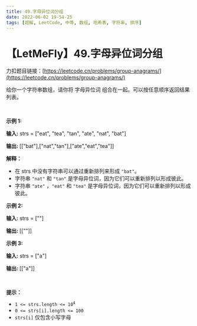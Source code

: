 ```yaml
---
title: 49.字母异位词分组
date: 2022-06-02 19-54-25
tags: [题解, LeetCode, 中等, 数组, 哈希表, 字符串, 排序]
---
```


# 【LetMeFly】49.字母异位词分组

力扣题目链接：[https://leetcode.cn/problems/group-anagrams/](https://leetcode.cn/problems/group-anagrams/)

<p>给你一个字符串数组，请你将 <span data-keyword="anagram">字母异位词</span> 组合在一起。可以按任意顺序返回结果列表。</p>

<p>&nbsp;</p>

<p><strong>示例 1:</strong></p>

<div class="example-block">
<p><strong>输入:</strong> strs = ["eat", "tea", "tan", "ate", "nat", "bat"]</p>

<p><strong>输出: </strong>[["bat"],["nat","tan"],["ate","eat","tea"]]</p>

<p><strong>解释：</strong></p>

<ul>
	<li>在 strs 中没有字符串可以通过重新排列来形成 <code>"bat"</code>。</li>
	<li>字符串 <code>"nat"</code> 和 <code>"tan"</code> 是字母异位词，因为它们可以重新排列以形成彼此。</li>
	<li>字符串 <code>"ate"</code>&nbsp;，<code>"eat"</code>&nbsp;和 <code>"tea"</code> 是字母异位词，因为它们可以重新排列以形成彼此。</li>
</ul>
</div>

<p><strong>示例 2:</strong></p>

<div class="example-block">
<p><strong>输入:</strong> strs = [""]</p>

<p><strong>输出: </strong>[[""]]</p>
</div>

<p><strong>示例 3:</strong></p>

<div class="example-block">
<p><strong>输入:</strong> strs = ["a"]</p>

<p><strong>输出: </strong>[["a"]]</p>
</div>

<p>&nbsp;</p>

<p><strong>提示：</strong></p>

<ul>
	<li><code>1 &lt;= strs.length &lt;= 10<sup>4</sup></code></li>
	<li><code>0 &lt;= strs[i].length &lt;= 100</code></li>
	<li><code>strs[i]</code>&nbsp;仅包含小写字母</li>
</ul>


    